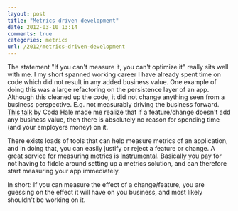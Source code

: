 ```yaml
---
layout: post
title: "Metrics driven development"
date: 2012-03-10 13:14
comments: true
categories: metrics
url: /2012/metrics-driven-development
---
```


The statement "If you can't measure it, you can't optimize it" really sits well
with me. I my short spanned working career I have already
spent time on code which did not result in any added business value. One example
of doing this was a large refactoring on the persistence layer of an app.
Although this cleaned up the code, it did not change anything seen from a
business perspective. E.g. not measurably driving the business forward.
[This talk](http://pivotallabs.com/talks/139-metrics-metrics-everywhere)
by Coda Hale made me realize that if a feature/change doesn't add any business value, then
there is absolutely no reason for spending time (and your employers money) on
it.

<!-- more -->

There exists loads of tools that can help measure metrics of an application, and
in doing that, you can easily justify or reject a feature or change. A great
service for measuring metrics is [Instrumental](https://instrumentalapp.com/).
Basically you pay for not having to fiddle around setting up a metrics solution,
and can therefore start measuring your app immediately.

In short: If you can measure the effect of a change/feature, you are guessing on
the effect it will have on you business, and most likely shouldn't be working on
it.
